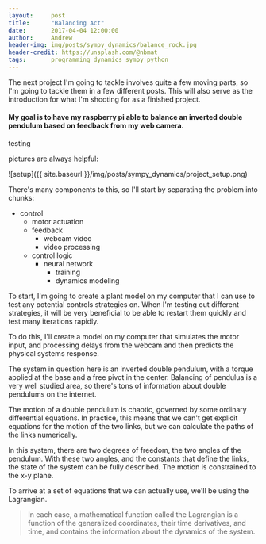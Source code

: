 ```yaml
---
layout:     post
title:      "Balancing Act"
date:       2017-04-04 12:00:00
author:     Andrew
header-img: img/posts/sympy_dynamics/balance_rock.jpg
header-credit: https://unsplash.com/@nbmat
tags:       programming dynamics sympy python
---
```


The next project I'm going to tackle involves quite a few moving parts, so I'm going to tackle them in a few different posts.  This will also serve as the introduction for what I'm shooting for as a finished project.

#### My goal is to have my raspberry pi able to balance an inverted double pendulum based on feedback from my web camera.

testing

pictures are always helpful:

![setup]({{ site.baseurl }}/img/posts/sympy_dynamics/project_setup.png)

There's many components to this, so I'll start by separating the problem into chunks:
* control
    * motor actuation
    * feedback
        * webcam video
        * video processing
    * control logic
        * neural network
            * training
            * dynamics modeling

To start, I'm going to create a plant model on my computer that I can use to test any potential controls strategies on.  When I'm testing out different strategies, it will be very beneficial to be able to restart them quickly and test many iterations rapidly.

To do this, I'll create a model on my computer that simulates the motor input, and processing delays from the webcam and then predicts the physical systems response.

The system in question here is an inverted double pendulum, with a torque applied at the base and a free pivot in the center.  Balancing of pendulua is a very well studied area, so there's tons of information about double pendulums on the internet.

The motion of a double pendulum is chaotic, governed by some ordinary differential equations.  In practice, this means that we can't get explicit equations for the motion of the two links, but we can calculate the paths of the links numerically.

In this system, there are two degrees of freedom, the two angles of the pendulum.  With these two angles, and the constants that define the links, the state of the system can be fully described.  The motion is constrained to the x-y plane.

To arrive at a set of equations that we can actually use, we'll be using the Lagrangian.

> In each case, a mathematical function called the Lagrangian is a function of the generalized coordinates, their time derivatives, and time, and contains the information about the dynamics of the system.
